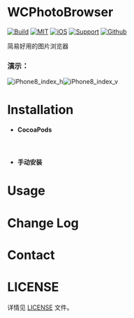 # WCPhotoBrowser

[![Build](https://img.shields.io/badge/build-passing-green.svg)]() [![MIT](https://img.shields.io/badge/License-MIT-blue.svg)]() [![iOS](https://img.shields.io/badge/platform-iOS-lightgrey.svg)]() [![Support](https://img.shields.io/badge/support-iOS%208%2B-blue.svg)]() [![Github](https://img.shields.io/badge/github-MeetDay-yellowgreen.svg)]()

简易好用的图片浏览器

### 演示：

![iPhone8_index_h](https://github.com/MeetDay/WCPhotoBrowser/blob/master/Assets/iPhone8_index_v.gif)![iPhone8_index_v](https://github.com/MeetDay/WCPhotoBrowser/blob/master/Assets/iPhone8_index_h.gif)

# Installation

- #### CocoaPods
  
  ​


- #### 手动安装

# Usage



# Change Log





# Contact





# LICENSE

详情见 [LICENSE](https://github.com/MeetDay/WCPhotoBrowser/blob/master/LICENSE) 文件。